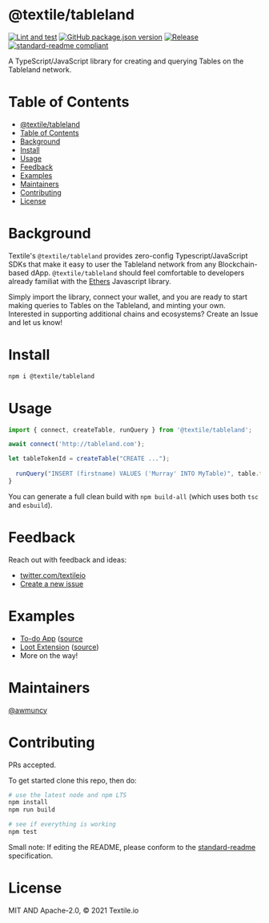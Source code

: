 # @textile/tableland


[![Lint and test](https://github.com/textileio/js-tableland/actions/workflows/lint-and-test.yml/badge.svg)](https://github.com/textileio/js-tableland/actions/workflows/lint-and-test.yml)
[![GitHub package.json version](https://img.shields.io/github/package-json/v/textileio/js-tableland.svg)](./package.json)
[![Release](https://img.shields.io/github/release/textileio/js-tableland.svg)](https://github.com/textileio/js-tableland/releases/latest)
[![standard-readme compliant](https://img.shields.io/badge/standard--readme-OK-green.svg)](https://github.com/RichardLitt/standard-readme)


A TypeScript/JavaScript library for creating and querying Tables on the Tableland network.

# Table of Contents

- [@textile/tableland](#textiletableland)
- [Table of Contents](#table-of-contents)
- [Background](#background)
- [Install](#install)
- [Usage](#usage)
- [Feedback](#feedback)
- [Examples](#examples)
- [Maintainers](#maintainers)
- [Contributing](#contributing)
- [License](#license)

# Background

Textile's `@textile/tableland` provides zero-config Typescript/JavaScript SDKs that make it easy to user the Tableland network from any Blockchain-based dApp. `@textile/tableland` should feel comfortable to developers already familiat with the [Ethers](https://docs.ethers.io/) Javascript library. 

Simply import the library, connect your wallet, and you are ready to start making queries to Tables on the Tableland, and minting your own. Interested in supporting additional chains and ecosystems? Create an Issue and let us know!

# Install

```bash
npm i @textile/tableland
```

# Usage


```typescript
import { connect, createTable, runQuery } from '@textile/tableland';

await connect('http://tableland.com'); 

let tableTokenId = createTable("CREATE ..."); 
  
  runQuery("INSERT (firstname) VALUES ('Murray' INTO MyTable)", table.token_id);  
}

```

You can generate a full clean build with `npm build-all` (which uses both `tsc` and `esbuild`).


# Feedback

Reach out with feedback and ideas:

* [twitter.com/textileio](https://twitter.com/textileio)
* [Create a new issue](https://github.com/textileio/js-tableland/issues)

# Examples

- [To-do App](https://github.com/textileio/tableland-example-apps/) ([source](https://github.com/textileio/tableland-example-apps/tree/loot-extension/tableland-todo)
- [Loot Extension](https://github.com/textileio/tableland-example-apps/) ([source](https://github.com/textileio/tableland-example-apps/tree/loot-extension/loot-extension))
- More on the way!

# Maintainers

[@awmuncy](https://github.com/awmuncy)

# Contributing

PRs accepted.

To get started clone this repo, then do:
```bash
# use the latest node and npm LTS
npm install
npm run build

# see if everything is working
npm test
```

Small note: If editing the README, please conform to the
[standard-readme](https://github.com/RichardLitt/standard-readme) specification.

# License

MIT AND Apache-2.0, © 2021 Textile.io